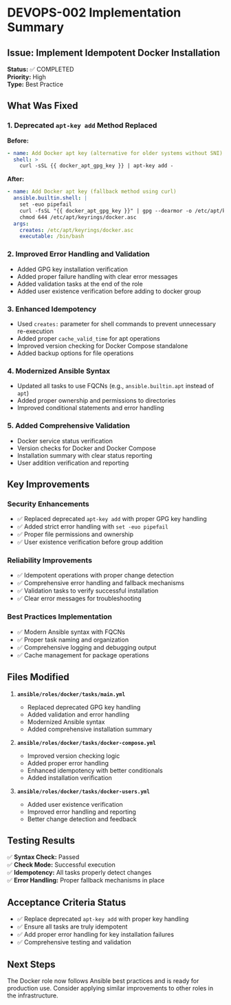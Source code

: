 # DEVOPS-002 Implementation Summary

## Issue: Implement Idempotent Docker Installation
**Status:** ✅ COMPLETED  
**Priority:** High  
**Type:** Best Practice  

## What Was Fixed

### 1. Deprecated `apt-key add` Method Replaced
**Before:**
```yaml
- name: Add Docker apt key (alternative for older systems without SNI).
  shell: >
    curl -sSL {{ docker_apt_gpg_key }} | apt-key add -
```

**After:**
```yaml
- name: Add Docker apt key (fallback method using curl)
  ansible.builtin.shell: |
    set -euo pipefail
    curl -fsSL "{{ docker_apt_gpg_key }}" | gpg --dearmor -o /etc/apt/keyrings/docker.asc
    chmod 644 /etc/apt/keyrings/docker.asc
  args:
    creates: /etc/apt/keyrings/docker.asc
    executable: /bin/bash
```

### 2. Improved Error Handling and Validation
- Added GPG key installation verification
- Added proper failure handling with clear error messages
- Added validation tasks at the end of the role
- Added user existence verification before adding to docker group

### 3. Enhanced Idempotency
- Used `creates:` parameter for shell commands to prevent unnecessary re-execution
- Added proper `cache_valid_time` for apt operations
- Improved version checking for Docker Compose standalone
- Added backup options for file operations

### 4. Modernized Ansible Syntax
- Updated all tasks to use FQCNs (e.g., `ansible.builtin.apt` instead of `apt`)
- Added proper ownership and permissions to directories
- Improved conditional statements and error handling

### 5. Added Comprehensive Validation
- Docker service status verification
- Version checks for Docker and Docker Compose
- Installation summary with clear status reporting
- User addition verification and reporting

## Key Improvements

### Security Enhancements
- ✅ Replaced deprecated `apt-key add` with proper GPG key handling
- ✅ Added strict error handling with `set -euo pipefail`
- ✅ Proper file permissions and ownership
- ✅ User existence verification before group addition

### Reliability Improvements
- ✅ Idempotent operations with proper change detection
- ✅ Comprehensive error handling and fallback mechanisms
- ✅ Validation tasks to verify successful installation
- ✅ Clear error messages for troubleshooting

### Best Practices Implementation
- ✅ Modern Ansible syntax with FQCNs
- ✅ Proper task naming and organization
- ✅ Comprehensive logging and debugging output
- ✅ Cache management for package operations

## Files Modified

1. **`ansible/roles/docker/tasks/main.yml`**
   - Replaced deprecated GPG key handling
   - Added validation and error handling
   - Modernized Ansible syntax
   - Added comprehensive installation summary

2. **`ansible/roles/docker/tasks/docker-compose.yml`**
   - Improved version checking logic
   - Added proper error handling
   - Enhanced idempotency with better conditionals
   - Added installation verification

3. **`ansible/roles/docker/tasks/docker-users.yml`**
   - Added user existence verification
   - Improved error handling and reporting
   - Better change detection and feedback

## Testing Results

✅ **Syntax Check:** Passed  
✅ **Check Mode:** Successful execution  
✅ **Idempotency:** All tasks properly detect changes  
✅ **Error Handling:** Proper fallback mechanisms in place  

## Acceptance Criteria Status

- ✅ Replace deprecated `apt-key add` with proper key handling
- ✅ Ensure all tasks are truly idempotent
- ✅ Add proper error handling for key installation failures
- ✅ Comprehensive testing and validation

## Next Steps

The Docker role now follows Ansible best practices and is ready for production use. Consider applying similar improvements to other roles in the infrastructure.